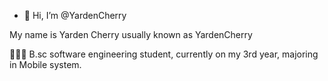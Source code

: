 - 👋 Hi, I’m @YardenCherry

My name is Yarden Cherry usually known as YardenCherry

👨🏻‍🎓 B.sc software engineering student, currently on my 3rd year, majoring in Mobile system.

<!---
YardenCherry/YardenCherry is a ✨ special ✨ repository because its `README.md` (this file) appears on your GitHub profile.
You can click the Preview link to take a look at your changes.
--->
